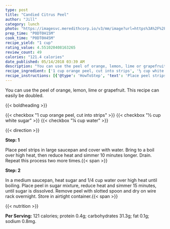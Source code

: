 ```yaml
---
type: post
title: "Candied Citrus Peel"
author: "Jill"
category: lunch
photo: "https://imagesvc.meredithcorp.io/v3/mm/image?url=https%3A%2F%2Fimages.media-allrecipes.com%2Fuserphotos%2F8251118.jpg"
prep_time: "P0DT0H15M"
cook_time: "P0DT0H45M"
recipe_yield: "1 cup"
rating_value: 4.551020408163265
review_count: 49
calories: "121.4 calories"
date_published: 05/14/2018 03:39 AM
description: "You can use the peel of orange, lemon, lime or grapefruit. This recipe can easily be doubled."
recipe_ingredient: ['1 cup orange peel, cut into strips', '½ cup white sugar', '¼ cup water']
recipe_instructions: [{'@type': 'HowToStep', 'text': 'Place peel strips in large saucepan and cover with water.  Bring to a boil over high heat, then reduce heat and simmer 10 minutes longer.  Drain.  Repeat this process two more times.\n'}, {'@type': 'HowToStep', 'text': 'In a medium saucepan, heat sugar and 1/4 cup water over high heat until boiling.  Place peel in sugar mixture, reduce heat and simmer 15 minutes, until sugar is dissolved.  Remove peel with slotted spoon and dry on wire rack overnight.  Store in airtight container.\n'}]
---
```


You can use the peel of orange, lemon, lime or grapefruit. This recipe can easily be doubled. 

{{< boldheading >}}

{{< checkbox "1 cup orange peel, cut into strips" >}}
{{< checkbox "½ cup white sugar" >}}
{{< checkbox "¼ cup water" >}}


{{< direction >}}

**Step: 1**

Place peel strips in large saucepan and cover with water.  Bring to a boil over high heat, then reduce heat and simmer 10 minutes longer.  Drain.  Repeat this process two more times.{{< span >}}

**Step: 2**

In a medium saucepan, heat sugar and 1/4 cup water over high heat until boiling.  Place peel in sugar mixture, reduce heat and simmer 15 minutes, until sugar is dissolved.  Remove peel with slotted spoon and dry on wire rack overnight.  Store in airtight container.{{< span >}}

{{< nutrition >}}

**Per Serving:** 121 calories; protein 0.4g; carbohydrates 31.3g; fat 0.1g; sodium 0.8mg.